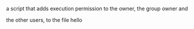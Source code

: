 a script that adds execution permission to the owner, the group owner and 

the other users, to the file hello
